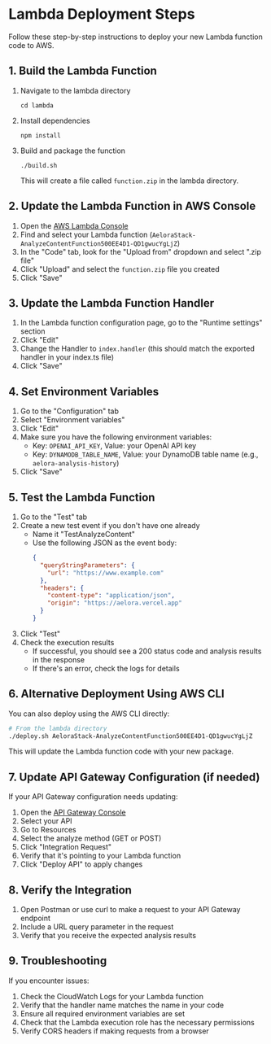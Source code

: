 # Lambda Deployment Steps

Follow these step-by-step instructions to deploy your new Lambda function code to AWS.

## 1. Build the Lambda Function

1. Navigate to the lambda directory
   ```
   cd lambda
   ```

2. Install dependencies
   ```
   npm install
   ```

3. Build and package the function
   ```
   ./build.sh
   ```
   This will create a file called `function.zip` in the lambda directory.

## 2. Update the Lambda Function in AWS Console

1. Open the [AWS Lambda Console](https://console.aws.amazon.com/lambda/home)
2. Find and select your Lambda function (`AeloraStack-AnalyzeContentFunction500EE4D1-QD1gwucYgLjZ`)
3. In the "Code" tab, look for the "Upload from" dropdown and select ".zip file"
4. Click "Upload" and select the `function.zip` file you created
5. Click "Save"

## 3. Update the Lambda Function Handler

1. In the Lambda function configuration page, go to the "Runtime settings" section
2. Click "Edit"
3. Change the Handler to `index.handler` (this should match the exported handler in your index.ts file)
4. Click "Save"

## 4. Set Environment Variables

1. Go to the "Configuration" tab
2. Select "Environment variables"
3. Click "Edit"
4. Make sure you have the following environment variables:
   - Key: `OPENAI_API_KEY`, Value: your OpenAI API key
   - Key: `DYNAMODB_TABLE_NAME`, Value: your DynamoDB table name (e.g., `aelora-analysis-history`)
5. Click "Save"

## 5. Test the Lambda Function

1. Go to the "Test" tab
2. Create a new test event if you don't have one already
   - Name it "TestAnalyzeContent"
   - Use the following JSON as the event body:
     ```json
     {
       "queryStringParameters": {
         "url": "https://www.example.com"
       },
       "headers": {
         "content-type": "application/json",
         "origin": "https://aelora.vercel.app"
       }
     }
     ```
3. Click "Test"
4. Check the execution results
   - If successful, you should see a 200 status code and analysis results in the response
   - If there's an error, check the logs for details

## 6. Alternative Deployment Using AWS CLI

You can also deploy using the AWS CLI directly:

```bash
# From the lambda directory
./deploy.sh AeloraStack-AnalyzeContentFunction500EE4D1-QD1gwucYgLjZ
```

This will update the Lambda function code with your new package.

## 7. Update API Gateway Configuration (if needed)

If your API Gateway configuration needs updating:

1. Open the [API Gateway Console](https://console.aws.amazon.com/apigateway)
2. Select your API
3. Go to Resources
4. Select the analyze method (GET or POST)
5. Click "Integration Request"
6. Verify that it's pointing to your Lambda function
7. Click "Deploy API" to apply changes

## 8. Verify the Integration

1. Open Postman or use curl to make a request to your API Gateway endpoint
2. Include a URL query parameter in the request
3. Verify that you receive the expected analysis results

## 9. Troubleshooting

If you encounter issues:

1. Check the CloudWatch Logs for your Lambda function
2. Verify that the handler name matches the name in your code
3. Ensure all required environment variables are set
4. Check that the Lambda execution role has the necessary permissions
5. Verify CORS headers if making requests from a browser 